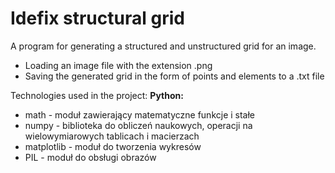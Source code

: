 # Idefix structural grid

A program for generating a structured and unstructured grid for an image.
- Loading an image file with the extension .png
- Saving the generated grid in the form of points and elements to a .txt file

Technologies used in the project: **Python:**
- math - moduł zawierający matematyczne funkcje i stałe
- numpy - biblioteka do obliczeń naukowych, operacji na wielowymiarowych tablicach i macierzach
- matplotlib - moduł do tworzenia wykresów
- PIL - moduł do obsługi obrazów
